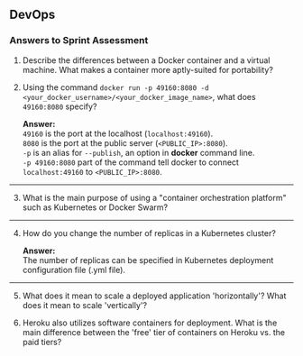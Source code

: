 ## DevOps
### Answers to Sprint Assessment

1. Describe the differences between a Docker container and a virtual machine. What makes a container more aptly-suited for portability?



2. Using the command `docker run -p 49160:8080 -d <your_docker_username>/<your_docker_image_name>`, what does `49160:8080` specify?

    **Answer:**  
    `49160` is the port at the localhost (`localhost:49160`).  
    `8080` is the port at the public server (`<PUBLIC_IP>:8080`).  
    `-p` is an alias for `--publish`, an option in **docker** command line.  
    `-p 49160:8080` part of the command tell docker to connect `localhost:49160` to `<PUBLIC_IP>:8080`.

---

3. What is the main purpose of using a "container orchestration platform" such as Kubernetes or Docker Swarm?



---

4. How do you change the number of replicas in a Kubernetes cluster?

    **Answer:**  
    The number of replicas can be specified in Kubernetes deployment configuration file (.yml file).

---

5. What does it mean to scale a deployed application 'horizontally'? What does it mean to scale 'vertically'?



6. Heroku also utilizes software containers for deployment. What is the main difference between the 'free' tier of containers on Heroku vs. the paid tiers?
